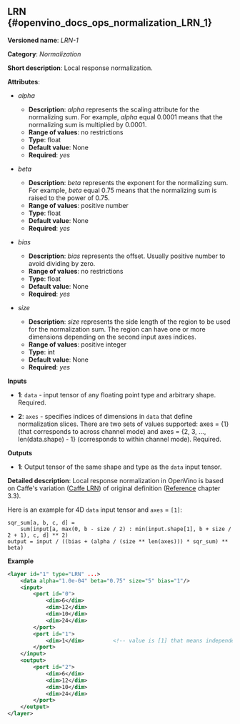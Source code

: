 ## LRN <a name="LRN"></a> {#openvino_docs_ops_normalization_LRN_1}

**Versioned name**: *LRN-1*

**Category**: *Normalization*

**Short description**: Local response normalization.

**Attributes**:

* *alpha*

  * **Description**: *alpha* represents the scaling attribute for the normalizing sum. For example, *alpha* equal 0.0001 means that the normalizing sum is multiplied by 0.0001.
  * **Range of values**: no restrictions
  * **Type**: float
  * **Default value**: None
  * **Required**: *yes*

* *beta*

  * **Description**: *beta* represents the exponent for the normalizing sum. For example, *beta* equal 0.75 means that the normalizing sum is raised to the power of 0.75.
  * **Range of values**: positive number
  * **Type**: float
  * **Default value**: None
  * **Required**: *yes*

* *bias*

  * **Description**: *bias* represents the offset. Usually positive number to avoid dividing by zero.
  * **Range of values**: no restrictions
  * **Type**: float
  * **Default value**: None
  * **Required**: *yes*

* *size*

  * **Description**: *size* represents the side length of the region to be used for the normalization sum. The region can have one or more dimensions depending on the second input axes indices.
  * **Range of values**: positive integer
  * **Type**: int
  * **Default value**: None
  * **Required**: *yes*

**Inputs**

* **1**: `data` - input tensor of any floating point type and arbitrary shape. Required.

* **2**: `axes` - specifies indices of dimensions in `data` that define normalization slices. There are two sets of values supported: axes = {1} (that corresponds to across channel mode) and axes = {2, 3, ..., len(data.shape) - 1} (corresponds to within channel mode). Required.

**Outputs**

* **1**: Output tensor of the same shape and type as the `data` input tensor.

**Detailed description**:
Local response normalization in OpenVino is based on Caffe's variation ([Caffe LRN](http://caffe.berkeleyvision.org/tutorial/layers/lrn.html)) of original definition ([Reference](http://papers.nips.cc/paper/4824-imagenet-classification-with-deep-convolutional-neural-networks.pdf) chapter 3.3).

Here is an example for 4D `data` input tensor and `axes` = `[1]`:

    sqr_sum[a, b, c, d] =
        sum(input[a, max(0, b - size / 2) : min(input.shape[1], b + size / 2 + 1), c, d] ** 2)
    output = input / ((bias + (alpha / (size ** len(axes))) * sqr_sum) ** beta)


**Example**

```xml
<layer id="1" type="LRN" ...>
    <data alpha="1.0e-04" beta="0.75" size="5" bias="1"/>
    <input>
        <port id="0">
            <dim>6</dim>
            <dim>12</dim>
            <dim>10</dim>
            <dim>24</dim>
        </port>
        <port id="1">
            <dim>1</dim>         <!-- value is [1] that means independent normalization for each pixel along channels -->
        </port>
    </input>
    <output>
        <port id="2">
            <dim>6</dim>
            <dim>12</dim>
            <dim>10</dim>
            <dim>24</dim>
        </port>
    </output>
</layer>
```